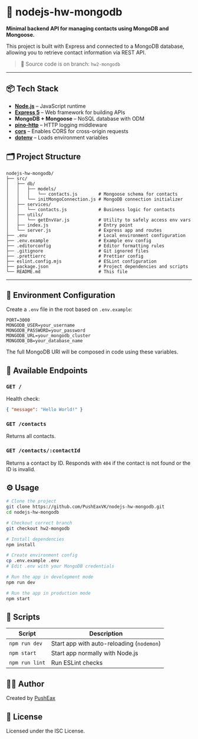 # 📇 nodejs-hw-mongodb

**Minimal backend API for managing contacts using MongoDB and Mongoose.**

This project is built with Express and connected to a MongoDB database, allowing you to retrieve contact information via REST API.

> 🧪 Source code is on branch: `hw2-mongodb`

---

## 📦 Tech Stack

- **[Node.js](https://nodejs.org/)** – JavaScript runtime
- **[Express 5](https://expressjs.com/)** – Web framework for building APIs
- **MongoDB + Mongoose** – NoSQL database with ODM
- **[pino-http](https://github.com/pinojs/pino-http)** – HTTP logging middleware
- **[cors](https://www.npmjs.com/package/cors)** – Enables CORS for cross-origin requests
- **[dotenv](https://www.npmjs.com/package/dotenv)** – Loads environment variables

## 🗂️ Project Structure

```
nodejs-hw-mongodb/
├── src/
│   ├── db/
│   │   ├── models/
│   │   │   └── contacts.js        # Mongoose schema for contacts
│   │   └── initMongoConnection.js # MongoDB connection initializer
│   ├── services/
│   │   └── contacts.js            # Business logic for contacts
│   ├── utils/
│   │   └── getEnvVar.js           # Utility to safely access env vars
│   ├── index.js                   # Entry point
│   └── server.js                  # Express app and routes
├── .env                           # Local environment configuration
├── .env.example                   # Example env config
├── .editorconfig                  # Editor formatting rules
├── .gitignore                     # Git ignored files
├── .prettierrc                    # Prettier config
├── eslint.config.mjs              # ESLint configuration
├── package.json                   # Project dependencies and scripts
└── README.md                      # This file
```

---

## 🌱 Environment Configuration

Create a `.env` file in the root based on `.env.example`:

```
PORT=3000
MONGODB_USER=your_username
MONGODB_PASSWORD=your_password
MONGODB_URL=your_mongodb_cluster
MONGODB_DB=your_database_name
```

The full MongoDB URI will be composed in code using these variables.

## 🚀 Available Endpoints

### `GET /`

Health check:

```json
{ "message": "Hello World!" }
```

### `GET /contacts`

Returns all contacts.

### `GET /contacts/:contactId`

Returns a contact by ID.
Responds with `404` if the contact is not found or the ID is invalid.

## ⚙️ Usage

```bash
# Clone the project
git clone https://github.com/PushEaxVK/nodejs-hw-mongodb.git
cd nodejs-hw-mongodb

# Checkout correct branch
git checkout hw2-mongodb

# Install dependencies
npm install

# Create environment config
cp .env.example .env
# Edit .env with your MongoDB credentials

# Run the app in development mode
npm run dev

# Run the app in production mode
npm start
```

## 🧪 Scripts

| Script         | Description                               |
| -------------- | ----------------------------------------- |
| `npm run dev`  | Start app with auto-reloading (`nodemon`) |
| `npm start`    | Start app normally with Node.js           |
| `npm run lint` | Run ESLint checks                         |

## 🧑‍💻 Author

Created by [PushEax](https://github.com/PushEaxVK)

## 📝 License

Licensed under the ISC License.
